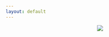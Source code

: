 ```yaml
---
layout: default
---
```


<div style="display: flex; justify-content: center; width: 100%;"> 
    <img src="https://user-images.githubusercontent.com/111609656/214766465-2f490e65-7247-4ca2-bb40-3c02e7e065bd.png">
  </div>